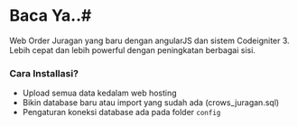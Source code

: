 # Baca Ya..#

Web Order Juragan yang baru dengan angularJS dan sistem Codeigniter 3. Lebih cepat dan lebih powerful dengan peningkatan berbagai sisi.

### Cara Installasi? ###

* Upload semua data kedalam web hosting
* Bikin database baru atau import yang sudah ada (crows_juragan.sql)
* Pengaturan koneksi database ada pada folder `config`